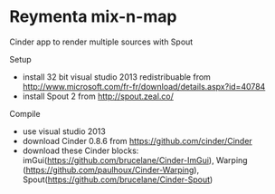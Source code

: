 Reymenta mix-n-map
===============

Cinder app to render multiple sources with Spout


Setup
- install 32 bit visual studio 2013 redistribuable from http://www.microsoft.com/fr-fr/download/details.aspx?id=40784
- install Spout 2 from http://spout.zeal.co/

Compile
- use visual studio 2013
- download Cinder 0.8.6 from https://github.com/cinder/Cinder
- download these Cinder blocks: imGui(https://github.com/brucelane/Cinder-ImGui), Warping (https://github.com/paulhoux/Cinder-Warping), Spout(https://github.com/brucelane/Cinder-Spout)
